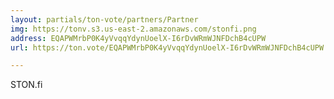 ```yaml
---
layout: partials/ton-vote/partners/Partner
img: https://tonv.s3.us-east-2.amazonaws.com/stonfi.png
address: EQAPWMrbP0K4yVvqqYdynUoelX-I6rDvWRmWJNFDchB4cUPW
url: https://ton.vote/EQAPWMrbP0K4yVvqqYdynUoelX-I6rDvWRmWJNFDchB4cUPW

---
```


STON.fi